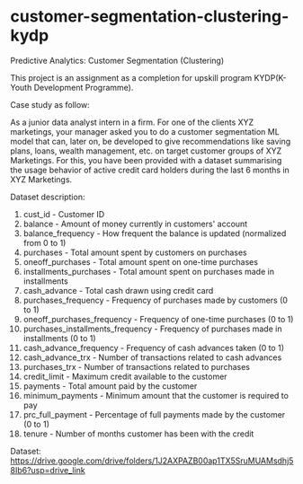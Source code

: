 # customer-segmentation-clustering-kydp

Predictive Analytics: Customer Segmentation (Clustering)

This project is an assignment as a completion for upskill program KYDP(K-Youth Development Programme). 

Case study as follow:

As a junior data analyst intern in a firm. For one of the clients XYZ marketings, your manager asked you to do a customer segmentation ML model that can, later on, be developed to give recommendations like saving plans, loans, wealth management, etc. on target customer groups of XYZ Marketings. For this, you have been provided with a dataset summarising the usage behavior of active credit card holders during the last 6 months in XYZ Marketings.


Dataset description:
1. cust_id - Customer ID
2. balance - Amount of money currently in customers' account
3. balance_frequency - How frequent the balance is updated (normalized from 0 to 1)
4. purchases - Total amount spent by customers on purchases
5. oneoff_purchases - Total amount spent on one-time purchases
6. installments_purchases - Total amount spent on purchases made in installments
7. cash_advance - Total cash drawn using credit card
8. purchases_frequency - Frequency of purchases made by customers (0 to 1)
9. oneoff_purchases_frequency - Frequency of one-time purchases (0 to 1)
10. purchases_installments_frequency - Frequency of purchases made in installments (0 to 1)
11. cash_advance_frequency - Frequency of cash advances taken (0 to 1)
12. cash_advance_trx - Number of transactions related to cash advances
13. purchases_trx - Number of transactions related to purchases
14. credit_limit - Maximum credit available to the customer
15. payments - Total amount paid by the customer
16. minimum_payments -  Minimum amount that the customer is required to pay
17. prc_full_payment - Percentage of full payments made by the customer (0 to 1)
18. tenure - Number of months customer has been with the credit

Dataset: https://drive.google.com/drive/folders/1J2AXPAZB00ap1TX5SruMUAMsdhj58Ib6?usp=drive_link
